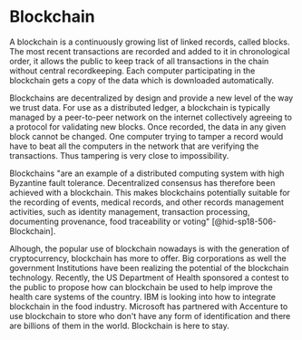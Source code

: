 Blockchain
==========

A blockchain is a continuously growing list of linked records, called
blocks. The most recent transactions are recorded and added to it in
chronological order, it allows the public to keep track of all
transactions in the chain without central recordkeeping. Each computer
participating in the blockchain gets a copy of the data which is
downloaded automatically.

Blockchains are decentralized by design and provide a new level of the
way we trust data. For use as a distributed ledger, a blockchain is
typically managed by a peer-to-peer network on the internet collectively
agreeing to a protocol for validating new blocks. Once recorded, the
data in any given block cannot be changed. One computer trying to tamper
a record would have to beat all the computers in the network that are
verifying the transactions. Thus tampering is very close to
impossibility.

Blockchains "are an example of a distributed computing system with high
Byzantine fault tolerance. Decentralized consensus has therefore been
achieved with a blockchain. This makes blockchains potentially suitable
for the recording of events, medical records, and other records
management activities, such as identity management, transaction
processing, documenting provenance, food traceability or
voting" [@hid-sp18-506-Blockchain].

Alhough, the popular use of blockchain nowadays is with the generation
of cryptocurrency, blockchain has more to offer. Big corporations as
well the government Institutions have been realizing the potential of
the blockchain technology. Recently, the US Department of Health
sponsored a contest to the public to propose how can blockchain be used
to help improve the health care systems of the country. IBM is looking
into how to integrate blockchain in the food industry. Microsoft has
partnered with Accenture to use blockchain to store who don't have any
form of identification and there are billions of them in the world.
Blockchain is here to stay.
